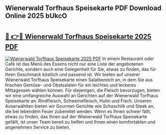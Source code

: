 ## Wienerwald Torfhaus Speisekarte PDF Download Online 2025 bUkcO

# <h2><a href="http://gcboyl.nevu.top/?p=Wienerwald+Torfhaus+Speisekarte">🔗 👉🔴 Wienerwald Torfhaus Speisekarte 2025 PDF</a></h2>

[![Wienerwald Torfhaus Speisekarte 2025 PDF](https://i.imgur.com/dBaPXMq.png)](http://gcboyl.nevu.top/?p=Wienerwald+Torfhaus+Speisekarte)
In einem Restaurant oder Café ist das Menü des Essens nicht nur eine Liste der angebotenen Gerichte, sondern auch eine Gelegenheit für Sie, etwas zu finden, das für Ihren Geschmack köstlich und passend ist. Wir bieten auf unserer Wienerwald Torfhaus Speisekarte einen Salatbereich an, in dem Sie aus frischen Gemüse- und Obstsalaten für ein leichtes und leckeres Mittagessen wählen können. Für diejenigen, die Fleisch bevorzugen, bieten wir eine umfangreiche Auswahl an Gerichten auf der Wienerwald Torfhaus Speisekarte an: Rindfleisch, Schweinefleisch, Huhn und Fisch. Unseren Auserwählten bieten wir Gourmet-Gerichte wie Schaschlik und Steak an, die bei lebendem Feuer zubereitet werden. Wenn es Ihnen schwer fällt, etwas zu finden, das Ihnen auf der Wienerwald Torfhaus Speisekarte gefällt, ist unser Team bereit zu helfen und Ihnen einen komfortablen und angenehmen Service zu bieten.
